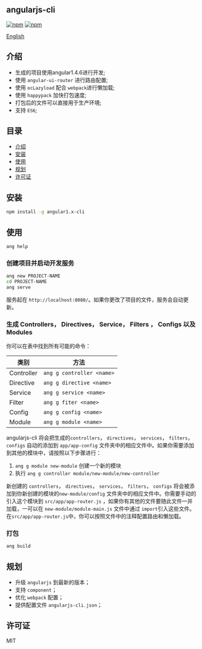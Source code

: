 ## angularjs-cli

[![npm](https://img.shields.io/npm/v/angular1.x-cli.svg?style=flat)](https://www.npmjs.com/package/angular1.x-cli?activeTab=versions)
[![npm](https://img.shields.io/npm/dt/angular1.x-cli.svg)](https://www.npmjs.com/package/angular1.x-cli?activeTab=versions)

[English](https://github.com/xuMINGzhi9/angularjs-cli/blob/master/README.md)

## 介绍

* 生成的项目使用angular1.4.6进行开发;
* 使用 `angular-ui-router` 进行路由配置;
* 使用 `ocLazyload` 配合 `webpack`进行懒加载;
* 使用 `happypack` 加快打包速度;
* 打包后的文件可以直接用于生产环境;
* 支持 `ES6`;

## 目录

* [介绍](#介绍)
* [安装](#安装)
* [使用](#使用)
* [规划](#规划)
* [许可证](#许可证)

## 安装

```bash
npm install -g angular1.x-cli
```
## 使用

```bash
ang help
```

### 创建项目并启动开发服务

```bash
ang new PROJECT-NAME
cd PROJECT-NAME
ang serve
```
服务起在 `http://localhost:8080/`。如果你更改了项目的文件，服务会自动更新。

### 生成 Controllers， Directives， Service， Filters ， Configs 以及 Modules

你可以在表中找到所有可能的命令：

类别  | 方法
---       | ---
Controller | `ang g controller <name>`
Directive | `ang g directive <name> `
Service | `ang g service <name>`
Filter | `ang g fiter <name>`
Config | `ang g config <name>`
Module | `ang g module <name>`

angularjs-cli 将会把生成的`controllers`， `directives`， `services`， `filters`，  `configs` 自动的添加到 `app/app-config` 文件夹中的相应文件中。如果你需要添加到其他的模块中，请按照以下步骤进行：
 1. `ang g module new-module` 创建一个新的模块
 2.  执行 `ang g controller module/new-module/new-controller`

新创建的 `controllers`， `directives`， `services`， `filters`， `configs` 将会被添加到你新创建的模块的`new-module/config` 文件夹中的相应文件中。你需要手动的引入这个模块到 `src/app/app-router.js` ，如果你有其他的文件要随此文件一并加载，一可以在 `new-module/module-main.js` 文件中通过 `import`引入这些文件。
在`src/app/app-router.js`中，你可以按照文件中的注释配置路由和懒加载。

### 打包

```bash
ang build
```

## 规划
* 升级 `angularjs` 到最新的版本；
* 支持 `component`；
* 优化 `webpack` 配置；
* 提供配置文件 `angularjs-cli.json`；

## 许可证
MIT

